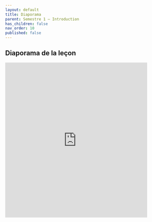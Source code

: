```yaml
---
layout: default
title: Diaporama
parent: Semestre 1 – Introduction
has_children: false
nav_order: 10
published: false
---
```

## Diaporama de la leçon

<iframe src="https://rollauda.github.io/diaporamas/diapos/hlpt/hlpp-0.html" width="90%" height="497px" frameborder="0"></iframe>